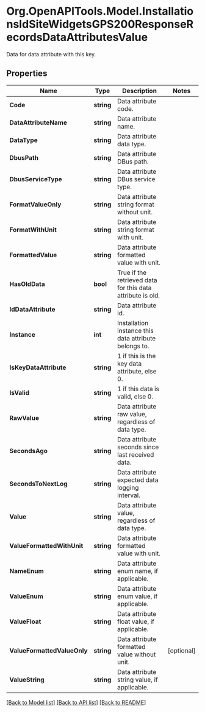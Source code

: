 # Org.OpenAPITools.Model.InstallationsIdSiteWidgetsGPS200ResponseRecordsDataAttributesValue
Data for data attribute with this key.

## Properties

Name | Type | Description | Notes
------------ | ------------- | ------------- | -------------
**Code** | **string** | Data attribute code. | 
**DataAttributeName** | **string** | Data attribute name. | 
**DataType** | **string** | Data attribute data type. | 
**DbusPath** | **string** | Data attribute DBus path. | 
**DbusServiceType** | **string** | Data attribute DBus service type. | 
**FormatValueOnly** | **string** | Data attribute string format without unit. | 
**FormatWithUnit** | **string** | Data attribute string format with unit. | 
**FormattedValue** | **string** | Data attribute formatted value with unit. | 
**HasOldData** | **bool** | True if the retrieved data for this data attribute is old. | 
**IdDataAttribute** | **string** | Data attribute id. | 
**Instance** | **int** | Installation instance this data attribute belongs to. | 
**IsKeyDataAttribute** | **string** | 1 if this is the key data attribute, else 0. | 
**IsValid** | **string** | 1 if this data is valid, else 0. | 
**RawValue** | **string** | Data attribute raw value, regardless of data type. | 
**SecondsAgo** | **string** | Data attribute seconds since last received data. | 
**SecondsToNextLog** | **string** | Data attribute expected data logging interval. | 
**Value** | **string** | Data attribute value, regardless of data type. | 
**ValueFormattedWithUnit** | **string** | Data attribute formatted value with unit. | 
**NameEnum** | **string** | Data attribute enum name, if applicable. | 
**ValueEnum** | **string** | Data attribute enum value, if applicable. | 
**ValueFloat** | **string** | Data attribute float value, if applicable. | 
**ValueFormattedValueOnly** | **string** | Data attribute formatted value without unit. | [optional] 
**ValueString** | **string** | Data attribute string value, if applicable. | 

[[Back to Model list]](../../README.md#documentation-for-models) [[Back to API list]](../../README.md#documentation-for-api-endpoints) [[Back to README]](../../README.md)

